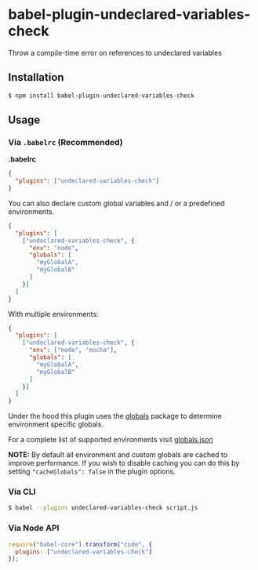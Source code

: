 # babel-plugin-undeclared-variables-check

Throw a compile-time error on references to undeclared variables

## Installation

```sh
$ npm install babel-plugin-undeclared-variables-check
```

## Usage

### Via `.babelrc` (Recommended)

**.babelrc**

```json
{
  "plugins": ["undeclared-variables-check"]
}
```

You can also declare custom global variables and / or a predefined environments.

```json
{
  "plugins": [
    ["undeclared-variables-check", {
      "env": "node",
      "globals": [
        "myGlobalA",
        "myGlobalB"
      ]
    }]
  ]
}
```
With multiple environments:
```json
{
  "plugins": [
    ["undeclared-variables-check", {
      "env": ["node", "mocha"],
      "globals": [
        "myGlobalA",
        "myGlobalB"
      ]
    }]
  ]
}
```
Under the hood this plugin uses the [globals](https://github.com/sindresorhus/globals) package to determine environment specific globals.

For a complete list of supported environments visit [globals.json](https://github.com/sindresorhus/globals/blob/master/globals.json)

**NOTE:** By default all environment and custom globals are cached to improve performance. If you wish to disable caching you can do this by setting `"cacheGlobals": false` in the plugin options.

### Via CLI

```sh
$ babel --plugins undeclared-variables-check script.js
```

### Via Node API

```javascript
require("babel-core").transform("code", {
  plugins: ["undeclared-variables-check"]
});
```

